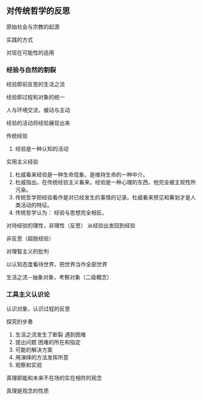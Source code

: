 ## 对传统哲学的反思

原始社会与宗教的起源

实践的方式

对现在可能性的适用

### 经验与自然的割裂

经验即前反思的生活之流

经验即过程和对象的统一

人与环境交流，被动与主动

经验的活动将经验展现出来

传统经验
1. 经验是一种认知的活动


实用主义经验
1. 杜威看来经验是一种生命现象，是维持生命的一种中介。
2. 杜威指出，在传统经验主义看来，经验是一种心理的东西，他完全被主观性所污染。
3. 传统哲学把经验看作是对已经发生的事情的记录。杜威看来预见和筹划才是人类活动的特征。
4. 传统哲学认为： 经验与思想完全相反。 

对待经验的理性，非理性（反思） 从经验出发回到经验

非反思（超脱经验）

对理智主义的批判

以认知态度看待世界，把世界当作全部世界

生活之流--抽象对象，考察对象（二级概念）

### 工具主义认识论
认识对象，认识过程的反思

探究的步奏
1. 生活之流发生了断裂 遇到困难
2. 提出问题 困难的所在和指定
3. 可能的解决方案
4. 用演绎的方法发挥所意
5. 观察和实验 

真理即能和未来不在场的实在相符的观念

真理是观念的性质